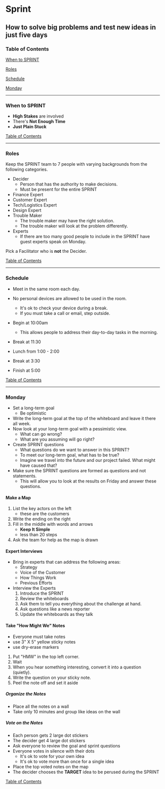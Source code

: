 # Sprint
## How to solve big problems and test new ideas in just five days

### <a name="toc"></a>Table of Contents

[When to SPRINT](#when)

[Roles](#roles)

[Schedule](#schedule)

[Monday](#monday)


---

### <a name="when"></a> When to SPRINT
- **High Stakes** are involved
- There's **Not Enough Time**
- **Just Plain Stuck**

[Table of Contents](#toc)

---

### <a name="roles"></a> Roles
Keep the SPRINT team to 7 people with varying backgrounds from the following
categories.

- Decider
  - Person that has the authority to make decisions.
  - Must be present for the entire SPRINT
- Finance Expert
- Customer Expert
- Tech/Logistics Expert
- Design Expert
- Trouble Maker
  - The trouble maker may have the right solution.
  - The trouble maker will look at the problem differently.
- Experts
  - If there are too many good people to include in the SPRINT have guest 
  experts speak on Monday.

Pick a Facilitator who is **not** the Decider.

[Table of Contents](#toc)

---

### <a name="schedule"></a> Schedule
- Meet in the same room each day.
- No personal devices are allowed to be used in the room.
  - It's ok to check your device during a break.
  - If you must take a call or email, step outside.

- Begin at 10:00am
    - This allows people to address their day-to-day tasks in the morning.
- Break at 11:30 
- Lunch from 1:00 - 2:00
- Break at 3:30
- Finish at 5:00

[Table of Contents](#toc)

---

### <a name="monday"></a>Monday
- Set a long-term goal
  - Be optimistic
- Write the long-term goal at the top of the whiteboard and leave it there 
all week.
- Now look at your long-term goal with a pessimistic view.
  - What can go wrong?
  - What are you assuming will go right?
- Create SPRINT questions
  - What questions do we want to answer in this SPRINT?
  - To meet our long-term goal, what has to be true?
  - Imagine we travel into the future and our project failed. What might 
  have caused that?
- Make sure the SPRINT questions are formed as questions and not statements.
  - This will allow you to look at the results on Friday and answer these 
  questions.

#### Make a Map
1. List the key actors on the left
    - these are the customers
1. Write the ending on the right
1. Fill in the middle with words and arrows
    - **Keep It Simple**
    - less than 20 steps
1. Ask the team for help as the map is drawn

#### Expert Interviews
- Bring in experts that can address the following areas:
    - Strategy
    - Voice of the Customer
    - How Things Work
    - Previous Efforts
- Interview the Experts
    1. Introduce the SPRINT
    1. Review the whiteboards
    1. Ask them to tell you everything about the challenge at hand.
    1. Ask questions like a news reporter
    1. Update the whiteboards as they talk

#### Take "How Might We" Notes
- Everyone must take notes
- use 3" X 5" yellow sticky notes
- use dry-erase markers

1. Put "HMW" in the top left corner.
1. Wait
1. When you hear something interesting, convert it into a question (quietly).
1. Write the question on your sticky note.
1. Peel the note off and set it aside
 
##### Organize the Notes
- Place all the notes on a wall
- Take only 10 minutes and group like ideas on the wall

##### Vote on the Notes
- Each person gets 2 large dot stickers
- The decider get 4 large dot stickers
- Ask everyone to review the goal and sprint questions
- Everyone votes in silence with their dots
    - It's ok to vote for your own idea
    - It's ok to vote more than once for a single idea
- Place the top voted notes on the map
- The decider chooses the **TARGET** idea to be perused during the SPRINT

[Table of Contents](#toc)
